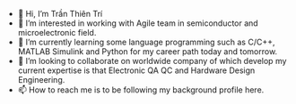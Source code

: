 - 👋 Hi, I’m Trần Thiên Trí
- 👀 I’m interested in working with Agile team in semiconductor and microelectronic field.
- 🌱 I’m currently learning some language programming such as C/C++, MATLAB Simulink and Python for my career path today and tomorrow.
- 💞️ I’m looking to collaborate on worldwide company of which develop my current expertise is that Electronic QA QC and Hardware Design Engineering.
- 📫 How to reach me is to be following my background profile here.

<!---
tritran86/tritran86 is a ✨ special ✨ repository because its `README.md` (this file) appears on your GitHub profile.
You can click the Preview link to take a look at your changes.
--->
